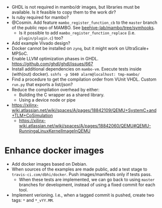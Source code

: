 - GHDL is not required in mambo/dr images, but libraries must be available. Is it feasible to copy them to the work dir?
- Is ruby required for mambo?
- @Cosmin. Add feature `mambo_register_function_cb` to the `master` branch of the public repo of MAMBO. See [beehive-lab/mambo/tree/symhooks](https://github.com/beehive-lab/mambo/tree/symhooks).
  - Is it possible to add `mambo_register_function_replace` (i.e. `plugin/plugin.c`) too?
- Add example Vivado design?
- Docker cannot be installed on `zynq`, but it might work on UltraScale+ MPSoC.
- Enable LLVM optimization phases in GHDL. https://github.com/ghdl/ghdl/issues/667
- Install additional dependencies on `mambo-vm`. Execute tests inside (with(out) docker). `sshfs -p 5040 alarm@localhost: tmp-mambo/`
- Find a procedure to get the compilation order from VUnit VHDL. Custom `run.py` that exports a list/json?
- Reduce the compilation overhead by either:
    - Building the C wrapper as a shared library.
    - Using a device node or pipe
- https://xilinx-wiki.atlassian.net/wiki/spaces/A/pages/18842109/QEMU+SystemC+and+TLM+CoSimulation
  - https://xilinx-wiki.atlassian.net/wiki/spaces/A/pages/18842060/QEMU#QEMU-RunningaLinuxKernelImageInQEMU

# Enhance docker images

- Add docker images based on Debian.
- When sources of the examples are made public, add a test stage to `travis-ci.com/dbhi/docker`. Push images/manifests only if tests pass.
  - When these tests are implemented, we can go back to using `master` branches for development, instead of using a fixed commit for each tool.
- Implement verioning. I.e., when a tagged commit is pushed, create two tags: `*` and `*_vYY.MM`.
